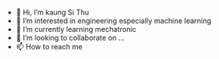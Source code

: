 - 👋 Hi, I’m kaung Si Thu
- 👀 I’m interested in engineering especially machine learning
- 🌱 I’m currently learning mechatronic
- 💞️ I’m looking to collaborate on ...
- 📫 How to reach me 

<!---
KST5/KST5 is a ✨ special ✨ repository because its `README.md` (this file) appears on your GitHub profile.
You can click the Preview link to take a look at your changes.
--->
